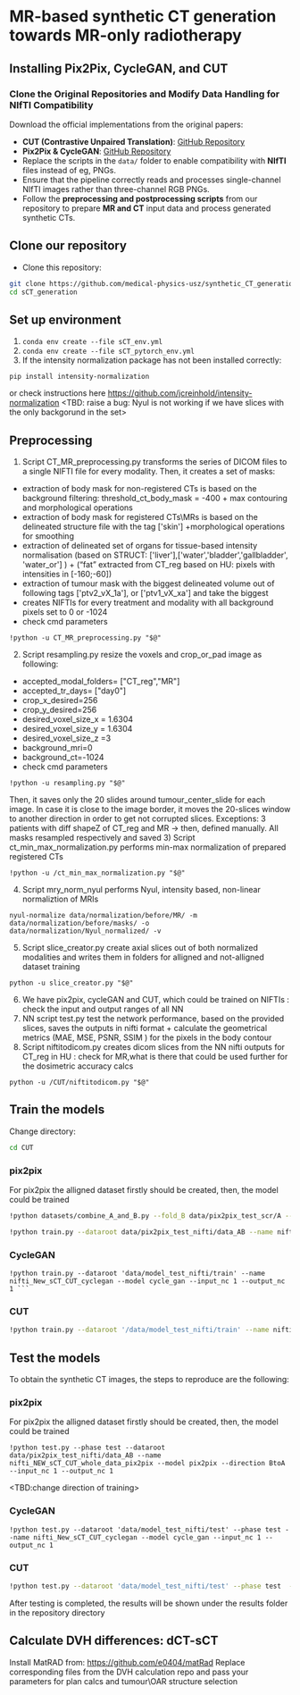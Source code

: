 # MR-based synthetic CT generation towards MR-only radiotherapy

## Installing Pix2Pix, CycleGAN, and CUT

### Clone the Original Repositories and Modify Data Handling for NIfTI Compatibility
Download the official implementations from the original papers:

- **CUT (Contrastive Unpaired Translation)**: [GitHub Repository](https://github.com/taesungp/contrastive-unpaired-translation)
- **Pix2Pix & CycleGAN**: [GitHub Repository](https://github.com/junyanz/pytorch-CycleGAN-and-pix2pix)
- Replace the scripts in the `data/` folder to enable compatibility with **NIfTI** files instead of eg, PNGs.
- Ensure that the pipeline correctly reads and processes single-channel NIfTI images rather than three-channel RGB PNGs.
- Follow the **preprocessing and postprocessing scripts** from our repository to prepare **MR and CT** input data and process generated synthetic CTs.  


## Clone our repository
- Clone this repository:
```bash
git clone https://github.com/medical-physics-usz/synthetic_CT_generation
cd sCT_generation
```

## Set up environment
1)  ```conda env create --file sCT_env.yml ```
2)  ```conda env create --file sCT_pytorch_env.yml ```
3) If the intensity normalization package has not been installed correctly:
 ```
pip install intensity-normalization
 ```
or check instructions here https://github.com/jcreinhold/intensity-normalization
<TBD: raise a bug: Nyul is not working if we have slices with the only backgorund in the set>

## Preprocessing
1) Script CT_MR_preprocessing.py transforms the series of DICOM files to a single NIFTI file for every modality. Then, it creates a set of masks: 
* extraction of body mask for non-registered CTs is based on the background filtering: threshold_ct_body_mask = -400 + max contouring and morphological operations
* extraction of body mask for registered CTs\MRs  is based on the delineated structure file with the tag ['skin'] +morphological operations for smoothing
* extraction of delineated set of organs for tissue-based intensity normalisation (based on STRUCT: ['liver'],['water','bladder','gallbladder', 'water_or'] ) + (“fat” extracted from CT_reg based on HU: pixels with intensities in [-160;-60])
* extraction of tumour mask with the biggest delineated volume out of following tags ['ptv2_vX_1a'], or ['ptv1_vX_xa'] and take the biggest
* creates NIFTIs for every treatment and modality with all background pixels set to 0 or -1024
* check cmd parameters
 ```
!python -u CT_MR_preprocessing.py "$@"
 ```
2) Script resampling.py resize the voxels and crop_or_pad image as following:
* accepted_modal_folders= ["CT_reg","MR"]
* accepted_tr_days= ["day0"]
* crop_x_desired=256
* crop_y_desired=256
* desired_voxel_size_x = 1.6304
* desired_voxel_size_y = 1.6304
* desired_voxel_size_z =3
* background_mri=0
* background_ct=-1024
* check cmd parameters
 ```
!python -u resampling.py "$@"
 ```
 Then, it saves only the 20 slides around tumour_center_slide for each image. In case it is close to the image border, it moves the 20-slices window to another direction in order to get not corrupted slices. Exceptions: 3 patients with diff shapeZ of CT_reg and MR -> then, defined manually. <TBD>All masks resampled respectively and saved 
3) Script ct_min_max_normalization.py performs min-max normalization of prepared registered CTs
 ```
!python -u /ct_min_max_normalization.py "$@"
 ```
4) Script mry_norm_nyul performs Nyul, intensity based, non-linear normaliztion of MRIs
 ```
nyul-normalize data/normalization/before/MR/ -m data/normalization/before/masks/ -o data/normalization/Nyul_normalized/ -v

 ```
5) Script slice_creator.py create axial slices out of both normalized modalities and writes them in folders for alligned and not-alligned dataset training
 ```
python -u slice_creator.py "$@"
 ```
6) We have pix2pix, cycleGAN and CUT, which could be trained on NIFTIs <TBD>: check the input and output ranges of all NN
7) NN script test.py test the network performance, based on the provided slices, saves the outputs in nifti format + calculate the geometrical metrics (MAE, MSE, PSNR, SSIM ) for the pixels in the body contour
8) Script niftitodicom.py creates dicom slices from the NN nifti outputs for CT_reg in HU <TBD>: check for MR,what is there that could be used further for the dosimetric accuracy calcs
 ```
python -u /CUT/niftitodicom.py "$@"
 ```

## Train the models
Change directory:
 ```bash
cd CUT
```
 
 
### pix2pix
 For pix2pix the alligned dataset firstly should be created, then, the model could be trained
 ```bash
 !python datasets/combine_A_and_B.py --fold_B data/pix2pix_test_scr/A --fold_A data/pix2pix_test_scr/B --fold_AB data/pix2pix_test_scr/data_AB

!python train.py --dataroot data/pix2pix_test_nifti/data_AB --name nifti_NEW_sCT_CUT_whole_data_pix2pix --model pix2pix --direction BtoA --input_nc 1 --output_nc 1
 ```

### CycleGAN
 ```
!python train.py --dataroot 'data/model_test_nifti/train' --name nifti_New_sCT_CUT_cyclegan --model cycle_gan --input_nc 1 --output_nc 1 ```
  ```
 
 ### CUT
 ```bash
!python train.py --dataroot '/data/model_test_nifti/train' --name nifti_sCT_CUT_cut --model cut --CUT_mode CUT --input_nc 1 --output_nc 1
 ```


## Test the models
To obtain the synthetic CT images, the steps to reproduce are the following:

### pix2pix
 For pix2pix the alligned dataset firstly should be created, then, the model could be trained
 ```
!python test.py --phase test --dataroot data/pix2pix_test_nifti/data_AB --name nifti_NEW_sCT_CUT_whole_data_pix2pix --model pix2pix --direction BtoA --input_nc 1 --output_nc 1
 ```
<TBD:change direction of training> 

### CycleGAN
 ```
!python test.py --dataroot 'data/model_test_nifti/test' --phase test --name nifti_New_sCT_CUT_cyclegan --model cycle_gan --input_nc 1 --output_nc 1
  ```
 
 ### CUT
 ```bash
!python test.py --dataroot 'data/model_test_nifti/test' --phase test  --name nifti_sCT_CUT_cut --model cut --CUT_mode CUT --input_nc 1 --output_nc 1
 ```
After testing is completed, the results will be shown under the results folder in the repository directory

## Calculate DVH differences: dCT-sCT
Install MatRAD from: https://github.com/e0404/matRad
Replace corresponding files from the DVH calculation repo and pass your parameters for plan calcs and tumour\OAR structure selection
